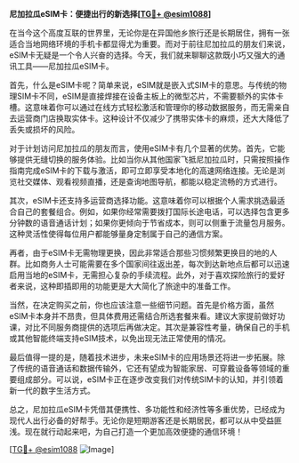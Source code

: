 **尼加拉瓜eSIM卡：便捷出行的新选择[[TG💪+ @esim1088](https://t.me/s/esim1088)]**

在当今这个高度互联的世界里，无论你是在异国他乡旅行还是长期居住，拥有一张适合当地网络环境的手机卡都显得尤为重要。而对于前往尼加拉瓜的朋友们来说，eSIM卡无疑是一个令人兴奋的选择。今天，我们就来聊聊这款既小巧又强大的通讯工具——尼加拉瓜eSIM卡。

首先，什么是eSIM卡呢？简单来说，eSIM就是嵌入式SIM卡的意思。与传统的物理SIM卡不同，eSIM是直接焊接在设备主板上的微型芯片，不需要额外的实体卡槽。这意味着你可以通过在线方式轻松激活和管理你的移动数据服务，而无需亲自去运营商门店换取实体卡。这种设计不仅减少了携带实体卡的麻烦，还大大降低了丢失或损坏的风险。

对于计划访问尼加拉瓜的朋友而言，使用eSIM卡有几个显著的优势。首先，它能够提供无缝切换的服务体验。比如当你从其他国家飞抵尼加拉瓜时，只需按照操作指南完成eSIM卡的下载与激活，即可立即享受本地化的高速网络连接。无论是浏览社交媒体、观看视频直播，还是查询地图导航，都能以稳定流畅的方式进行。

其次，eSIM卡还支持多运营商选择功能。这意味着你可以根据个人需求挑选最适合自己的套餐组合。例如，如果你经常需要拨打国际长途电话，可以选择包含更多分钟数的语音通话计划；如果你更倾向于节省成本，则可以侧重于流量包月服务。这种灵活性使得每位用户都能够量身定制属于自己的通信方案。

再者，由于eSIM卡无需物理更换，因此非常适合那些习惯频繁更换目的地的人群。比如商务人士可能需要在多个国家间往返出差，每次到达新地点后都可以迅速启用当地的eSIM卡，无需担心复杂的手续流程。此外，对于喜欢探险旅行的爱好者来说，这种即插即用的功能更是大大简化了旅途中的准备工作。

当然，在决定购买之前，你也应该注意一些细节问题。首先是价格方面，虽然eSIM卡本身并不昂贵，但具体费用还需结合所选套餐来看。建议大家提前做好功课，对比不同服务商提供的选项后再做决定。其次是兼容性考量，确保自己的手机或其他智能终端支持eSIM技术，以免出现无法正常使用的情况。

最后值得一提的是，随着技术进步，未来eSIM卡的应用场景还将进一步拓展。除了传统的语音通话和数据传输外，它还有望成为智能家居、可穿戴设备等领域的重要组成部分。可以说，eSIM卡正在逐步改变我们对传统SIM卡的认知，并引领着新一代的数字生活方式。

总之，尼加拉瓜eSIM卡凭借其便携性、多功能性和经济性等多重优势，已经成为现代人出行必备的好帮手。无论你是短期游客还是长期居民，都可以从中受益匪浅。现在就行动起来吧，为自己打造一个更加高效便捷的通信环境！

[[TG💪+ @esim1088](https://t.me/s/esim1088) ![Image](https://i.postimg.cc/4NQfJmqS/Snipaste-2025-05-13-00-14-12.png)]